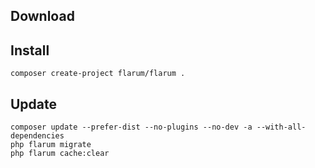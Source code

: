 ## Download

## Install

```
composer create-project flarum/flarum .
```

## Update

```
composer update --prefer-dist --no-plugins --no-dev -a --with-all-dependencies
php flarum migrate
php flarum cache:clear
```
